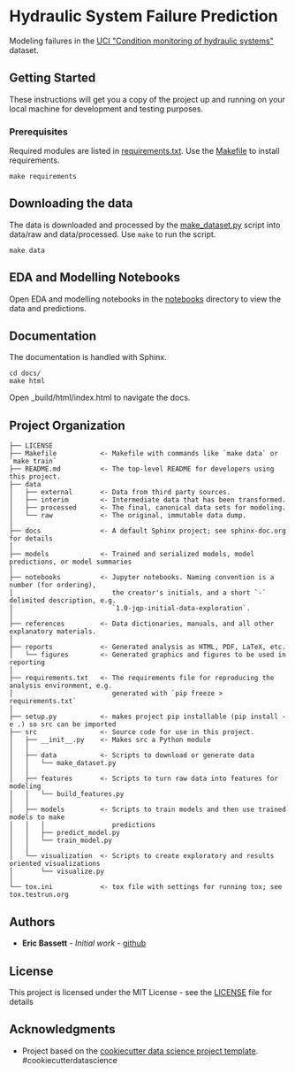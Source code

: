 # Hydraulic System Failure Prediction

Modeling failures in the [UCI "Condition monitoring of hydraulic systems"](https://archive.ics.uci.edu/ml/datasets/Condition+monitoring+of+hydraulic+systems) dataset.

## Getting Started

These instructions will get you a copy of the project up and running on your local machine for development and testing purposes.

### Prerequisites

Required modules are listed in [requirements.txt](requirements.txt). Use the [Makefile](Makefile) to install requirements.

```
make requirements
```

## Downloading the data

The data is downloaded and processed by the [make_dataset.py](src/data/make_dataset.py) script into data/raw and data/processed.
Use `make` to run the script.

```
make data
```

## EDA and Modelling Notebooks

Open EDA and modelling notebooks in the [notebooks](notebooks) directory to view the data and predictions.

## Documentation

The documentation is handled with Sphinx.

```
cd docs/
make html
```

Open _build/html/index.html to navigate the docs.


## Project Organization

    ├── LICENSE
    ├── Makefile           <- Makefile with commands like `make data` or `make train`
    ├── README.md          <- The top-level README for developers using this project.
    ├── data
    │   ├── external       <- Data from third party sources.
    │   ├── interim        <- Intermediate data that has been transformed.
    │   ├── processed      <- The final, canonical data sets for modeling.
    │   └── raw            <- The original, immutable data dump.
    │
    ├── docs               <- A default Sphinx project; see sphinx-doc.org for details
    │
    ├── models             <- Trained and serialized models, model predictions, or model summaries
    │
    ├── notebooks          <- Jupyter notebooks. Naming convention is a number (for ordering),
    │                         the creator's initials, and a short `-` delimited description, e.g.
    │                         `1.0-jqp-initial-data-exploration`.
    │
    ├── references         <- Data dictionaries, manuals, and all other explanatory materials.
    │
    ├── reports            <- Generated analysis as HTML, PDF, LaTeX, etc.
    │   └── figures        <- Generated graphics and figures to be used in reporting
    │
    ├── requirements.txt   <- The requirements file for reproducing the analysis environment, e.g.
    │                         generated with `pip freeze > requirements.txt`
    │
    ├── setup.py           <- makes project pip installable (pip install -e .) so src can be imported
    ├── src                <- Source code for use in this project.
    │   ├── __init__.py    <- Makes src a Python module
    │   │
    │   ├── data           <- Scripts to download or generate data
    │   │   └── make_dataset.py
    │   │
    │   ├── features       <- Scripts to turn raw data into features for modeling
    │   │   └── build_features.py
    │   │
    │   ├── models         <- Scripts to train models and then use trained models to make
    │   │   │                 predictions
    │   │   ├── predict_model.py
    │   │   └── train_model.py
    │   │
    │   └── visualization  <- Scripts to create exploratory and results oriented visualizations
    │       └── visualize.py
    │
    └── tox.ini            <- tox file with settings for running tox; see tox.testrun.org



## Authors

* **Eric Bassett** - *Initial work* - [github](https://github.com/ericbassett)


## License

This project is licensed under the MIT License - see the [LICENSE](LICENSE.txt) file for details

## Acknowledgments

* Project based on the [cookiecutter data science project template](https://drivendata.github.io/cookiecutter-data-science/). #cookiecutterdatascience
